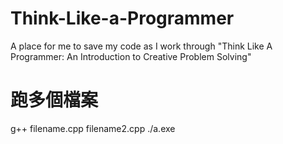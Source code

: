 # Think-Like-a-Programmer
A place for me to save my code as I work through "Think Like A Programmer: An Introduction to Creative Problem Solving"


# 跑多個檔案 
g++ filename.cpp filename2.cpp
./a.exe
